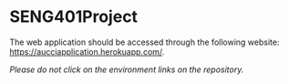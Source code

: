 # SENG401Project

The web application should be accessed through the following website: https://aucciapplication.herokuapp.com/.

*Please do not click on the environment links on the repository.*

